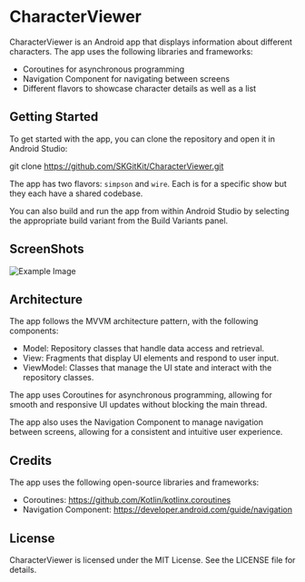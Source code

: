 # CharacterViewer

CharacterViewer is an Android app that displays information about different characters. The app uses the following libraries and frameworks:

- Coroutines for asynchronous programming
- Navigation Component for navigating between screens
- Different flavors to showcase character details as well as a list

## Getting Started

To get started with the app, you can clone the repository and open it in Android Studio:

git clone https://github.com/SKGitKit/CharacterViewer.git


The app has two flavors: `simpson` and `wire`. Each is for a specific show but they each have a shared codebase.



You can also build and run the app from within Android Studio by selecting the appropriate build variant from the Build Variants panel.


## ScreenShots

<img src="https://user-images.githubusercontent.com/123601466/234559470-1ee83d95-4e94-43aa-8987-43103c0503ca.png" alt="Example Image">

## Architecture

The app follows the MVVM architecture pattern, with the following components:

- Model: Repository classes that handle data access and retrieval.
- View: Fragments that display UI elements and respond to user input.
- ViewModel: Classes that manage the UI state and interact with the repository classes.

The app uses Coroutines for asynchronous programming, allowing for smooth and responsive UI updates without blocking the main thread.

The app also uses the Navigation Component to manage navigation between screens, allowing for a consistent and intuitive user experience.

## Credits

The app uses the following open-source libraries and frameworks:

- Coroutines: https://github.com/Kotlin/kotlinx.coroutines
- Navigation Component: https://developer.android.com/guide/navigation

## License

CharacterViewer is licensed under the MIT License. See the LICENSE file for details.
